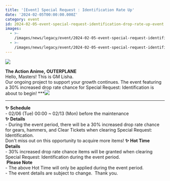 ```yaml
---
title: '[Event] Special Request : Identification Rate Up'
date: '2024-02-05T00:00:00.000Z'
category: event
id: 2024-02-05-event-special-request-identification-drop-rate-up-event
images:
  - >-
    /images/news/legacy/event/2024-02-05-event-special-request-identification-drop-rate-up-event/24b1b1ee2b934b20aec595ea6ec31b36.webp
  - >-
    /images/news/legacy/event/2024-02-05-event-special-request-identification-drop-rate-up-event/1b39795f41a24c58ae0c5524abb38c60_002.webp
---
```


![](/images/news/legacy/event/2024-02-05-event-special-request-identification-drop-rate-up-event/24b1b1ee2b934b20aec595ea6ec31b36.webp)  
  
**The Action Anime,** **OUTERPLANE**  
Hello, Masters! This is GM Lisha.  
Our ongoing project to support your growth continues. The event featuring a 30% increased drop rate chance for Special Request: Identification is about to begin! ***![](/images/news/legacy/event/2024-02-05-event-special-request-identification-drop-rate-up-event/1b39795f41a24c58ae0c5524abb38c60_002.webp)  
***  
**✨** **Schedule**  
\- 02/06 (Tue) 00:00 ~ 02/13 (Mon) before the maintenance  
**✨** **Details**  
\- During the event period, there will be a 30% increased drop rate chance for gears, hammers, and Clear Tickets when clearing Special Request: Identification.  
Don't miss out on this opportunity to acquire more items! **✨** **Hot Time Details**  
\- 30% increased drop rate chance items will be granted when clearing Special Request: Identification during the event period.  
 **Please Note**  
\- The above Hot Time will only be applied during the event period.  
\- The event details are subject to change.  Thank you.
